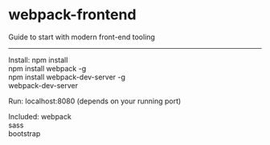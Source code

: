 # webpack-frontend
Guide to start with modern front-end tooling
<hr>
Install:
  npm install</br>
  npm install webpack -g</br>
  npm install webpack-dev-server -g</br>
  webpack-dev-server
  
Run:
  localhost:8080 (depends on your running port)
  
Included:
  webpack<br>
  sass<br>
  bootstrap
